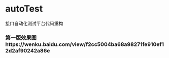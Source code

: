 # autoTest
接口自动化测试平台代码重构
### 第一版效果图https://wenku.baidu.com/view/f2cc5004ba68a98271fe910ef12d2af90242a86e

